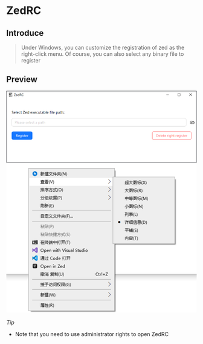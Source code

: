 # ZedRC

## Introduce

> Under Windows, you can customize the registration of zed as the right-click menu. Of course, you can also select any binary file to register

## Preview

![alt text](doc/images/image1.png)
![alt text](doc/images/image2.png)


*Tip*

- Note that you need to use administrator rights to open ZedRC